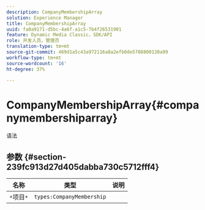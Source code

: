 ```yaml
---
description: CompanyMembershipArray
solution: Experience Manager
title: CompanyMembershipArray
uuid: fa0a9171-d5bc-4a6f-a1c5-7b4f26531901
feature: Dynamic Media Classic，SDK/API
role: 开发人员，管理员
translation-type: tm+mt
source-git-commit: 469d1a5c43a972116a8a2efb0de5708800130a99
workflow-type: tm+mt
source-wordcount: '16'
ht-degree: 37%

---
```



# CompanyMembershipArray{#companymembershiparray}

语法

## 参数 {#section-239fc913d27d405dabba730c5712fff4}

| 名称 | 类型 | 说明 |
|---|---|---|
| `*`项目`*` | `types:CompanyMembership` |  |

